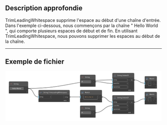 ## Description approfondie
TrimLeadingWhitespace supprime l'espace au début d'une chaîne d'entrée. Dans l'exemple ci-dessous, nous commençons par la chaîne "     Hello World ", qui comporte plusieurs espaces de début et de fin. En utilisant TrimLeadingWhitespace, nous pouvons supprimer les espaces au début de la chaîne.
___
## Exemple de fichier

![TrimLeadingWhitespace](./DSCore.String.TrimLeadingWhitespace_img.jpg)

